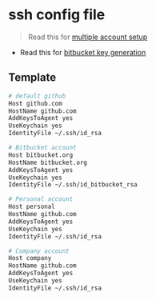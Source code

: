 # ssh config file

> Read this for [multiple account setup](https://stackoverflow.com/questions/2419566/best-way-to-use-multiple-ssh-private-keys-on-one-client)

- Read this for [bitbucket key generation](https://support.atlassian.com/bitbucket-cloud/docs/set-up-an-ssh-key/)

## Template

```sh
# default github
Host github.com
HostName github.com
AddKeysToAgent yes
UseKeychain yes
IdentityFile ~/.ssh/id_rsa

# Bitbucket account
Host bitbucket.org
HostName bitbucket.org
AddKeysToAgent yes
UseKeychain yes
IdentityFile ~/.ssh/id_bitbucket_rsa

# Personal account
Host personal
HostName github.com
AddKeysToAgent yes
UseKeychain yes
IdentityFile ~/.ssh/id_rsa

# Company account
Host company
HostName github.com
AddKeysToAgent yes
UseKeychain yes
IdentityFile ~/.ssh/id_rsa

```
